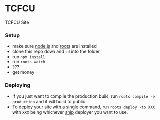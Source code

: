 # TCFCU

TCFCU Site

### Setup

- make sure [node.js](http://nodejs.org) and [roots](http://roots.cx) are installed
- clone this repo down and `cd` into the folder
- run `npm install`
- run `roots watch`
- ???
- get money

### Deploying

- If you just want to compile the production build, run `roots compile -e production` and it will build to public.
- To deploy your site with a single command, run `roots deploy -to XXX` with `XXX` being whichever [ship](https://github.com/carrot/ship#usage) deployer you want to use.

